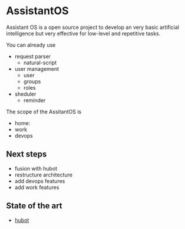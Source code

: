 
# AssistantOS

Assistant OS is a open source project to develop an very basic artificial intelligence but very effective for low-level and repetitive tasks.

You can already use

* request parser
    * natural-script
* user management
    * user
    * groups
    * roles
* sheduler
    * reminder


The scope of the AssitantOS is
* home:
* work
* devops




## Next steps

* fusion with hubot
* restructure architecture
* add devops features
* add work features

## State of the art

* [hubot](https://hubot.github.com/)
